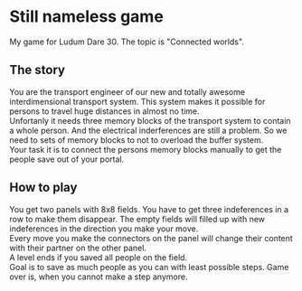 Still nameless game
===================

My game for Ludum Dare 30. The topic is "Connected worlds".

The story
---------

You are the transport engineer of our new and totally awesome interdimensional
transport system. This system makes it possible for persons to travel huge
distances in almost no time.  
Unfortanly it needs three memory blocks of the transport system to contain a
whole person. And the electrical inderferences are still a problem. So we need
to sets of memory blocks to not to overload the buffer system.  
Your task it is to connect the persons memory blocks manually to get the people
save out of your portal.

How to play
-----------

You get two panels with 8x8 fields. You have to get three indeferences in a row
to make them disappear. The empty fields will filled up with new indeferences in
the direction you make your move.  
Every move you make the connectors on the panel will change their content with
their partner on the other panel.  
A level ends if you saved all people on the field.  
Goal is to save as much people as you can with least possible steps. Game over
is, when you cannot make a step anymore.
